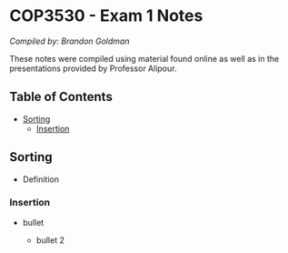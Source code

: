 # COP3530 - Exam 1 Notes
_Compiled by: Brandon Goldman_

These notes were compiled using material found online as well as in the presentations provided by Professor Alipour.

## Table of Contents

* [Sorting](#sorting)
	* [Insertion](#insertion)


## Sorting

* Definition
	
### Insertion
* bullet
  * bullet 2
	
	```code
	```
